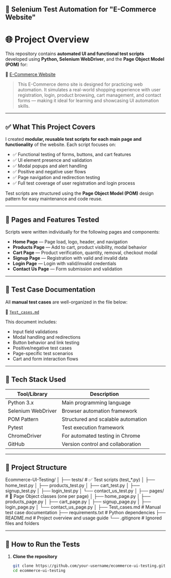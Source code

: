 ## 🔧 Selenium Test Automation for "E-Commerce Website" ##

# 🌐 Project Overview

This repository contains **automated UI and functional test scripts** developed using **Python, Selenium WebDriver**, and the **Page Object Model (POM)** for:

🔗 [E-Commerce Website](https://www.automationexercise.com)

> This E-Commerce demo site is designed for practicing web automation. It simulates a real-world shopping experience with user registration, login, product browsing, cart management, and contact forms — making it ideal for learning and showcasing UI automation skills.

---

## ✅ What This Project Covers

I created **modular, reusable test scripts for each main page and functionality** of the website. Each script focuses on:

- ✅ Functional testing of forms, buttons, and cart features  
- ✅ UI element presence and validation  
- ✅ Modal popups and alert handling  
- ✅ Positive and negative user flows  
- ✅ Page navigation and redirection testing  
- ✅ Full test coverage of user registration and login process  

Test scripts are structured using the **Page Object Model (POM)** design pattern for easy maintenance and code reuse.

---

## 📄 Pages and Features Tested

Scripts were written individually for the following pages and components:

-  **Home Page** — Page load, logo, header, and navigation  
-  **Products Page** — Add to cart, product visibility, modal behavior  
-  **Cart Page** — Product verification, quantity, removal, checkout modal  
-  **Signup Page** — Registration with valid and invalid data  
-  **Login Page** — Login with valid/invalid credentials  
-  **Contact Us Page** — Form submission and validation  
---

## 🧾 Test Case Documentation

All **manual test cases** are well-organized in the file below:

📄 [`Test_cases.md`](./Test_cases.md)

This document includes:

- Input field validations  
- Modal handling and redirections  
- Button behavior and link testing  
- Positive/negative test cases  
- Page-specific test scenarios  
- Cart and form interaction flows  

---

## 🧰 Tech Stack Used

| Tool/Library         | Description                             |
|----------------------|-----------------------------------------|
|  Python 3.x         | Main programming language               |
|  Selenium WebDriver | Browser automation framework            |
|  POM Pattern        | Structured and scalable automation      |
|  Pytest             | Test execution framework                |
|  ChromeDriver       | For automated testing in Chrome         |
|  GitHub             | Version control and collaboration       |

---

## 📁 Project Structure

Ecommerce-UI-Testing/
│
├── tests/                            # ✅ Test scripts (test_*.py)
│   ├── home_test.py
│   ├── products_test.py
│   ├── cart_test.py
│   ├── signup_test.py
│   ├── login_test.py
│   └── contact_us_test.py
│
├── pages/                            # 📄 Page Object classes (one per page)
│   ├── home_page.py
│   ├── products_page.py
│   ├── cart_page.py
│   ├── signup_page.py
│   ├── login_page.py
│   └── contact_us_page.py
│
├── Test_cases.md                     #  Manual test case documentation
├── requirements.txt                  #  Python dependencies
├── README.md                         #  Project overview and usage guide
└── .gitignore                        #  Ignored files and folders

---

## 🚀 How to Run the Tests

1. **Clone the repository**
   ```bash
   git clone https://github.com/your-username/ecommerce-ui-testing.git
   cd ecommerce-ui-testing
